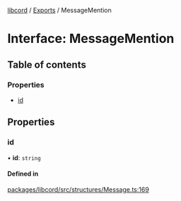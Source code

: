 [libcord](../README.md) / [Exports](../modules.md) / MessageMention

# Interface: MessageMention

## Table of contents

### Properties

- [id](MessageMention.md#id)

## Properties

### id

• **id**: `string`

#### Defined in

[packages/libcord/src/structures/Message.ts:169](https://github.com/Libcord/libcord/blob/d0e0b8c/packages/libcord/src/structures/Message.ts#L169)
